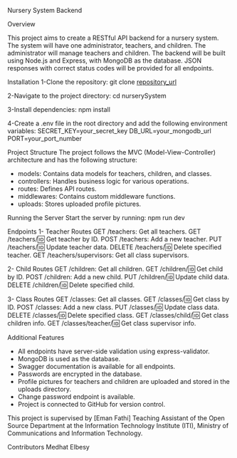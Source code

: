 
Nursery System Backend

Overview

This project aims to create a RESTful API backend for a nursery system. The system will have one administrator,
teachers, and children. The administrator will manage teachers and children. The backend will be built using Node.js and Express,
with MongoDB as the database. JSON responses with correct status codes will be provided for all endpoints.

Installation
1-Clone the repository:
git clone [repository_url](https://github.com/MedhatElbesy/Nursery-Project-Using_Nodejs.git)

2-Navigate to the project directory:
cd nurserySystem

3-Install dependencies:
npm install

4-Create a .env file in the root directory and add the following environment variables:
SECRET_KEY=your_secret_key
DB_URL=your_mongodb_url
PORT=your_port_number

Project Structure
The project follows the MVC (Model-View-Controller) architecture and has the following structure:

* models: Contains data models for teachers, children, and classes.
* controllers: Handles business logic for various operations.
* routes: Defines API routes.
* middlewares: Contains custom middleware functions.
* uploads: Stores uploaded profile pictures.

Running the Server
Start the server by running:
npm run dev

Endpoints
1- Teacher Routes
GET /teachers: Get all teachers.
GET /teachers/:id: Get teacher by ID.
POST /teachers: Add a new teacher.
PUT /teachers/:id: Update teacher data.
DELETE /teachers/:id: Delete specified teacher.
GET /teachers/supervisors: Get all class supervisors.

2- Child Routes
GET /children: Get all children.
GET /children/:id: Get child by ID.
POST /children: Add a new child.
PUT /children/:id: Update child data.
DELETE /children/:id: Delete specified child.

3- Class Routes
GET /classes: Get all classes.
GET /classes/:id: Get class by ID.
POST /classes: Add a new class.
PUT /classes/:id: Update class data.
DELETE /classes/:id: Delete specified class.
GET /classes/child/:id: Get class children info.
GET /classes/teacher/:id: Get class supervisor info.

Additional Features
* All endpoints have server-side validation using express-validator.
* MongoDB is used as the database.
* Swagger documentation is available for all endpoints.
* Passwords are encrypted in the database.
* Profile pictures for teachers and children are uploaded and stored in the uploads directory.
* Change password endpoint is available.
* Project is connected to GitHub for version control.

This project is supervised by [Eman Fathi] Teaching Assistant of the Open Source Department at the Information Technology Institute (ITI),
Ministry of Communications and Information Technology.

  Contributors
Medhat Elbesy
